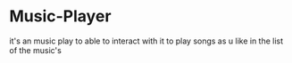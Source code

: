 # Music-Player

it's an music play to able to interact with it to play songs as u like in the list of the music's
